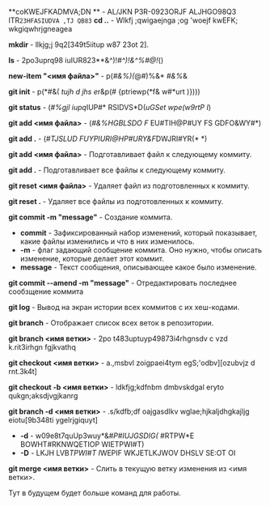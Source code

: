 **coKWEJFKADMVA;DN ** - AL/JKN   P3R-0923ORJF ALJHGO98Q3 ITR`23HFASIUDVA ,TJ QB83`
**cd ..** - Wlkfj ;qwigaejnga ;og   'woejf kwEFK; wkgiqwhrjgneagea

**mkdir** - llkjg;j 9q2[349t5iitup w87 23ot 2].

**ls** - 2po3uprq98 iuIUR823**&^)!*#^)!&^%#@!*()

**new-item "<имя файла>"** - p(*#&%)(*@#)%&* *#&%*& 

**git init** - p(*#&( *tujh d jhs e*r&p(# {ptriewp(*f& w#*urt )})))

**git status** - (*#%gjl iupq*IUP#* RSIDVS*D(*uGSet wpe(w9rtP I*)

**git add <имя файла>** - (*#&%HGBLSDO F* EU#TIH@P#UY FS GDFO&WY#*)

**git add .** - (*#TJSLUD FUYPIURI@HP#URY&F*DWJRI#YR(* *)

**git add <имя файла>** - Подготавливает файл к следующему коммиту.

**git add .** - Подготавливает все файлы к следующему коммиту.

**git reset <имя файла>** - Удаляет файл из подготовленных к коммиту.

**git reset .** - Удаляет все файлы из подготовленных к коммиту.

**git commit -m "message"** - Создание коммита.  

* **commit** - Зафиксированный набор изменений, который показывает, какие файлы изменились и что в них изменилось. 
* **-m** - флаг задающий сообщение коммита. Оно нужно, чтобы описать изменение, которые делает этот коммит.
* **message** - Текст сообщения, описывающее какое было изменение.

**git commit --amend -m "message"** - Отредактировать последнее сообзщение коммита

**git log** - Вывод на экран истории всех коммитов с их хеш-кодами.

**git branch** - Отображает список всех веток в репозитории.

**git branch <имя ветки>** - 2po t483uptuyp49873i4rhgnsdv c vzd k.rit3irhgn fgjkvathq

**git checkout <имя ветки>** - a.,msbvl zoigpaei4tym egS;'odbv][ozubvjz d rnt.3k4t]

**git checkout -b <имя ветки>** - ldkfjg;kdfnbm dmbvskdgal eryto qukgn;aksdjvgjkanrg

**git branch -d <имя ветки>** - .s/kdfb;df oajgasdlkv wglae;hjkaljdhgkajljg eiotu[9b348ti ygelrjgiquyt]
* **-d** - w09e8t7quUp3wuy*&#*P#IUJGSDIG(*  #RTPW*E BOWHT#RKNWQETIOP WIETPWI#T)
* **-D** - LKJH LVB*TPWI#T I*WEPIF WKJETLKJWOV DHSLV SE:OT OI

**git merge <имя ветки>** - Слить в текущую ветку изменения из <имя ветки>.

Тут в будущем будет больше команд для работы.